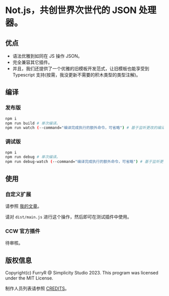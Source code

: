 # Not.js，共创世界次世代的 JSON 处理器。

## 优点

- 语法优雅到如同在 JS 操作 JSON。
- 完全兼容其它插件。
- 并且，我们还提供了一个优雅的旧模板开发范式，让旧模板也能享受到 Typescript 支持(按需，我没更新不需要的积木类型的类型注解)。

## 编译

### 发布版

```bash
npm i
npm run build # 单次编译。
npm run watch (--command="编译完成执行的额外命令，可省略") # 基于监听更改的编译。
```

### 调试版

```bash
npm i
npm run debug # 单次编译。
npm run debug-watch (--command="编译完成执行的额外命令，可省略") # 基于监听更改的编译。
```

## 使用

### 自定义扩展

请参照 [我的文章](https://www.ccw.site/post/109edca6-8fd7-4e9c-8462-dcc06ec38988)。

请对 `dist/main.js` 进行这个操作，然后即可在测试插件中使用。

### CCW 官方插件

待审核。

## 版权信息

Copyright(c) FurryR @ Simplicity Studio 2023.
This program was licensed under the MIT License.

制作人员列表请参照 [CREDITS](./CREDITS.md)。
